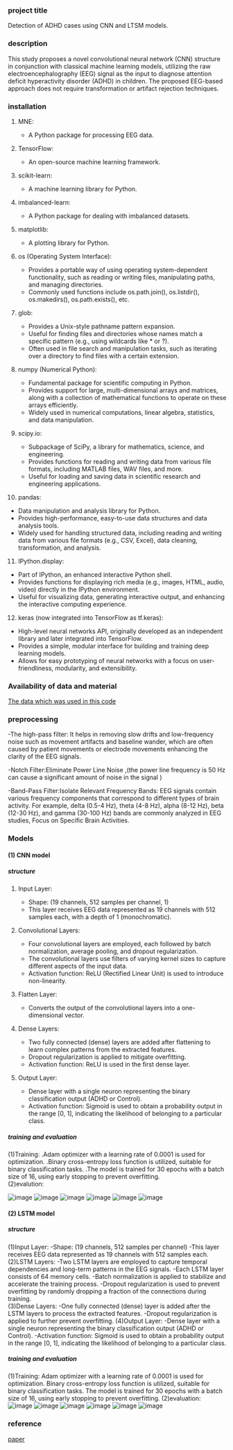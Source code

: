 ### project title 
Detection of ADHD cases using CNN and LTSM models.
### description
This study proposes a novel convolutional neural network (CNN) structure in conjunction with 
classical machine learning models, utilizing the raw electroencephalography (EEG) signal as the input to 
diagnose attention deficit hyperactivity disorder (ADHD) in children. The proposed EEG-based approach does 
not require transformation or artifact rejection techniques.


### installation
1. MNE:
      - A Python package for processing EEG data.
   
2. TensorFlow:
      - An open-source machine learning framework.

3. scikit-learn:
      - A machine learning library for Python.
        
4. imbalanced-learn:
      - A Python package for dealing with imbalanced datasets.
        
5. matplotlib:
      - A plotting library for Python.
        
6. os (Operating System Interface):
   - Provides a portable way of using operating system-dependent functionality, such as reading or writing files, manipulating paths, and managing directories.
   - Commonly used functions include os.path.join(), os.listdir(), os.makedirs(), os.path.exists(), etc.

7. glob:
   - Provides a Unix-style pathname pattern expansion.
   - Useful for finding files and directories whose names match a specific pattern (e.g., using wildcards like * or ?).
   - Often used in file search and manipulation tasks, such as iterating over a directory to find files with a certain extension.

8. numpy (Numerical Python):
   - Fundamental package for scientific computing in Python.
   - Provides support for large, multi-dimensional arrays and matrices, along with a collection of mathematical functions to operate on these arrays efficiently.
   - Widely used in numerical computations, linear algebra, statistics, and data manipulation.

9. scipy.io:
   - Subpackage of SciPy, a library for mathematics, science, and engineering.
   - Provides functions for reading and writing data from various file formats, including MATLAB files, WAV files, and more.
   - Useful for loading and saving data in scientific research and engineering applications.

10. pandas:
   - Data manipulation and analysis library for Python.
   - Provides high-performance, easy-to-use data structures and data analysis tools.
   - Widely used for handling structured data, including reading and writing data from various file formats (e.g., CSV, Excel), data cleaning, transformation, and analysis.

11. IPython.display:
   - Part of IPython, an enhanced interactive Python shell.
   - Provides functions for displaying rich media (e.g., images, HTML, audio, video) directly in the IPython environment.
   - Useful for visualizing data, generating interactive output, and enhancing the interactive computing experience.

12. keras (now integrated into TensorFlow as tf.keras):
   - High-level neural networks API, originally developed as an independent library and later integrated into TensorFlow.
   - Provides a simple, modular interface for building and training deep learning models.
   - Allows for easy prototyping of neural networks with a focus on user-friendliness, modularity, and extensibility.

### Availability of data and material 
[The data which was used in this code ](https://ieee-dataport.org/open-access/eeg-data-adhd-control-children)

### preprocessing
-The high-pass filter:  It helps in removing slow drifts and low-frequency noise such as movement artifacts and baseline wander, which are often caused by patient movements or electrode movements enhancing the clarity of the EEG signals.

-Notch Filter:Eliminate Power Line Noise ,(the power line frequency is 50 Hz can cause a significant amount of noise in the signal ) 

-Band-Pass Filter:Isolate Relevant Frequency Bands: EEG signals contain various frequency components that correspond to different types of brain activity. For example, delta (0.5-4 Hz), theta (4-8 Hz), alpha (8-12 Hz), beta (12-30 Hz), and gamma (30-100 Hz) bands are commonly analyzed in EEG studies, Focus on Specific Brain Activities.


### Models
#### (1) CNN model
##### structure
1. Input Layer:
   - Shape: (19 channels, 512 samples per channel, 1)
   - This layer receives EEG data represented as 19 channels with 512 samples each, with a depth of 1 (monochromatic).

2. Convolutional Layers:
   - Four convolutional layers are employed, each followed by batch normalization, average pooling, and dropout regularization.
   - The convolutional layers use filters of varying kernel sizes to capture different aspects of the input data.
   - Activation function: ReLU (Rectified Linear Unit) is used to introduce non-linearity.

3. Flatten Layer:
   - Converts the output of the convolutional layers into a one-dimensional vector.

4. Dense Layers:
   - Two fully connected (dense) layers are added after flattening to learn complex patterns from the extracted features.
   - Dropout regularization is applied to mitigate overfitting.
   - Activation function: ReLU is used in the first dense layer.

5. Output Layer:
   - Dense layer with a single neuron representing the binary classification output (ADHD or Control).
   - Activation function: Sigmoid is used to obtain a probability output in the range [0, 1], indicating the likelihood of belonging to a particular class.
##### training and evaluation 
(1)Training:
.Adam optimizer with a learning rate of 0.0001 is used for optimization.
.Binary cross-entropy loss function is utilized, suitable for binary classification tasks.
.The model is trained for 30 epochs with a batch size of 16, using early stopping to prevent overfitting.                                                                                                                                                                       
(2)evalution:

![image](https://github.com/clara-amgad/detection-of-ADHD-cases-using-CNN-and-LSTM-models-of-raw-EEG/assets/170095494/850ec07c-a9c2-45c7-99a6-22a5f2f59658) 
![image](https://github.com/clara-amgad/detection-of-ADHD-cases-using-CNN-and-LSTM-models-of-raw-EEG/assets/170095494/bfa89fac-0300-4df9-b243-e14a069611be)
![image](https://github.com/clara-amgad/detection-of-ADHD-cases-using-CNN-and-LSTM-models-of-raw-EEG/assets/170095494/8213af41-d696-4cec-9fe9-d41e513eda77)
![image](https://github.com/clara-amgad/detection-of-ADHD-cases-using-CNN-and-LSTM-models-of-raw-EEG/assets/170095494/9aa12385-cc63-40f8-8f86-7678c72de7f3)
![image](https://github.com/clara-amgad/detection-of-ADHD-cases-using-CNN-and-LSTM-models-of-raw-EEG/assets/170095494/ecba62ec-acf7-40e0-a99b-8bd10864eb12)
![image](https://github.com/clara-amgad/detection-of-ADHD-cases-using-CNN-and-LSTM-models-of-raw-EEG/assets/170095494/6eebd3b4-79f4-4da7-9151-4ab970cee6fb)

#### (2) LSTM model  
##### structure
(1)Input Layer:
-Shape: (19 channels, 512 samples per channel)
-This layer receives EEG data represented as 19 channels with 512 samples each.                                        
(2)LSTM Layers:
-Two LSTM layers are employed to capture temporal dependencies and long-term patterns in the EEG signals.
-Each LSTM layer consists of 64 memory cells.
-Batch normalization is applied to stabilize and accelerate the training process.
-Dropout regularization is used to prevent overfitting by randomly dropping a fraction of the connections during training.                                                                                                                            
(3)Dense Layers:
-One fully connected (dense) layer is added after the LSTM layers to process the extracted features.
-Dropout regularization is applied to further prevent overfitting.                                                                       (4)Output Layer:
-Dense layer with a single neuron representing the binary classification output (ADHD or Control).
-Activation function: Sigmoid is used to obtain a probability output in the range [0, 1], indicating the likelihood of belonging to a particular class.
##### training and evaluation 
(1)Training:
Adam optimizer with a learning rate of 0.0001 is used for optimization.
Binary cross-entropy loss function is utilized, suitable for binary classification tasks.
The model is trained for 30 epochs with a batch size of 16, using early stopping to prevent overfitting. 
(2)evaluation:
![image](https://github.com/clara-amgad/detection-of-ADHD-cases-using-CNN-and-LSTM-models-of-raw-EEG/assets/170095494/a92b4c50-8970-477b-ae05-9c57eb919bad)
![image](https://github.com/clara-amgad/detection-of-ADHD-cases-using-CNN-and-LSTM-models-of-raw-EEG/assets/170095494/5835d6e4-6e58-467f-b6c0-b4ad5a42b881)
![image](https://github.com/clara-amgad/detection-of-ADHD-cases-using-CNN-and-LSTM-models-of-raw-EEG/assets/170095494/3c433c5c-815c-42f0-b988-a5c233db4b17)
![image](https://github.com/clara-amgad/detection-of-ADHD-cases-using-CNN-and-LSTM-models-of-raw-EEG/assets/170095494/9132aa3b-aa92-41f0-9be8-c8b36538fc7a)
![image](https://github.com/clara-amgad/detection-of-ADHD-cases-using-CNN-and-LSTM-models-of-raw-EEG/assets/170095494/1df6e852-6e34-4521-9437-9b3bb0b7c898)
![image](https://github.com/clara-amgad/detection-of-ADHD-cases-using-CNN-and-LSTM-models-of-raw-EEG/assets/170095494/104fb5c6-50ad-4e6f-8ee1-382efe18caca)

### reference
[paper](https://doi.org/10.1016/j.cmpbup.2022.100080)
